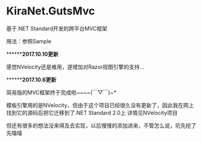 
# KiraNet.GutsMvc
基于.NET Standard开发的跨平台MVC框架

用法：参照Sample


******************************************************2017.10.10更新************************************************

感觉NVelocity还是难用，遂增加对Razor视图引擎的支持...

******************************************************2017.10.6更新************************************************

简易版的MVC框架终于完成啦~~~~(￣▽￣)~*

模板引擎用的是NVelocity，但由于这个项目已经很久没有更新了，因此我在网上找到它的源码后把它迁移到了.NET Standard 2.0上
详情见NVelocity项目

但还有很多的想法没来得及去实现，以后慢慢的添加进来，不管怎么说，坑先挖了先嘻嘻
